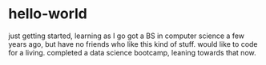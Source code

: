 # hello-world
just getting started, learning as I go
got a BS in computer science a few years ago, but have no friends who like this kind of stuff.  would like to code for 
a living.  completed a data science bootcamp, leaning towards that now. 
